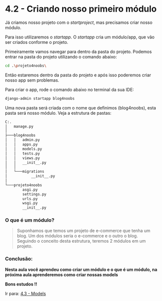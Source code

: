 # 4.2 - Criando nosso primeiro módulo

Já criamos nosso projeto com o *startproject*, mas precisamos criar nosso módulo.

Para isso utilizaremos o *startapp*. O *startapp* cria um módulo/app, que vão ser criados conforme o projeto.

Primeiramente vamos navegar para dentro da pasta do projeto. Podemos entrar na pasta do projeto utilizando o comando
abaixo:

```bash
cd .\projeto4noobs\
```

Então estaremos dentro da pasta do projeto e após isso poderemos criar nosso app sem problemas.

Para criar o app, rode o comando abaixo no terminal da sua IDE:

```bash
django-admin startapp blog4noobs
```

Uma nova pasta será criada com o nome que definimos (blog4noobs), esta pasta será nosso módulo. Veja a estrutura de pastas:

```bash
C:.
│   manage.py
│
├───blog4noobs
│   │   admin.py
│   │   apps.py
│   │   models.py
│   │   tests.py
│   │   views.py
│   │   __init__.py
│   │
│   └───migrations
│           __init__.py
│
└───projeto4noobs
        asgi.py
        settings.py
        urls.py
        wsgi.py
        __init__.py
```

### O que é um módulo?

> Suponhamos que temos um projeto de e-commerce que tenha um blog. Um dos módulos seria o e-commerce e o outro o blog.
> Seguindo o conceito desta estrutura, teremos 2 módulos em um projeto.

### Conclusão:

**Nesta aula você aprendeu como criar um módulo e o que é um módulo, na próxima aula aprenderemos como criar nossas models**

**Bons estudos !!**

Ir para: [4.3 - Models](3-Models.md)